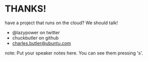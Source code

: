 #  THANKS!

have a project that runs on the cloud? We should talk!

- @lazypower on twitter
- chuckbutler on github
- charles.butler@ubuntu.com


note:
    Put your speaker notes here.
    You can see them pressing 's'.
